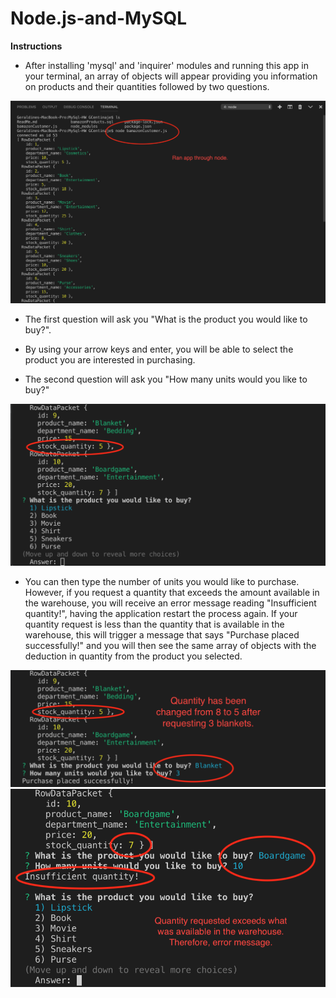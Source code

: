 # Node.js-and-MySQL

**Instructions**

* After installing 'mysql' and 'inquirer' modules and running this app in your terminal, an array of objects will appear providing you information on products and their quantities followed by two questions.

![Running the app](/images/start_app.png)

* The first question will ask you "What is the product you would like to buy?".

* By using your arrow keys and enter, you will be able to select the product you are interested in purchasing.

* The second question will ask you "How many units would you like to buy?"

![Answering the questions before pressing 'Return'](images/before_purchase.png)

* You can then type the number of units you would like to purchase. However, if you request a quantity that exceeds the amount available in the warehouse, you will receive an error message reading "Insufficient quantity!", having the application restart the process again. If your quantity request is less than the quantity that is available in the warehouse, this will trigger a message that says "Purchase placed successfully!" and you will then see the same array of objects with the deduction in quantity from the product you selected.

![Successful purchase](images/sucessful_purchase.png)
![Failed purchase](images/failed_purchase.png)
